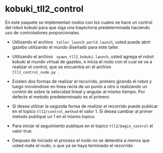 # kobuki_tll2_control

En este paquete se implementan nodos con los cuales se hace un control del robot kobuki para que siga una trayectoria predeterminada haciendo uso de controladores proporcionales.

* Utilizando el archivo <code> taller_launch_world.launch</code>, usted puede abrir gazebo utilizando el mundo diseñado para este taller.

* Utilizando el archivo <code> spawn_tll2_kobuki.launch</code>, usted agrega el robot kobuki al mundo virtual de gazebo, e inicia el nodo con el cual se va a realizar el control, que se encuentra en el archivo <code> tll2_control_node.py </code>.

* Existen dos formas de realizar el recorrido, primero girando el robot y luego moviendose en linea recta de un punto a otro o realizando un control de sobre la velocidad lineal y angular al mismo tiempo. Por defecto el metodo predeterminado es el primero

* Si desea utilizar la segunda forma de realizar el recorrido puede publicar en el topico <code>tll2/control_method</code> el valor 1. Si desea cambiar al primer metodo publique un 1 en el mismo topico.

* Para iniciar el seguimiento publique en el topico <code>tll2/begin_control</code> el valor true.

* Despues de iniciado el proceso el nodo no se detendra a menos que usted mate el nodo, o que ya se haya terminado el recorrido